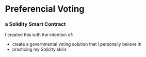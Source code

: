# Preferencial Voting
### a Solidity Smart Contract

I created this with the intention of:
- create a governmental voting solution that I personally believe in
- practicing my Solidity skills
